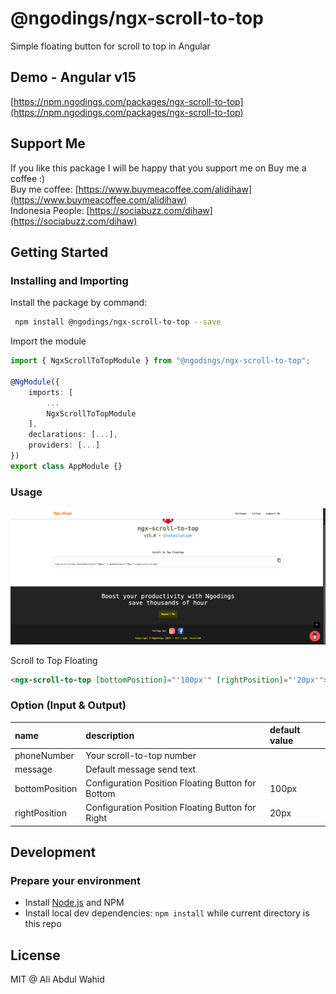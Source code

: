 # @ngodings/ngx-scroll-to-top

Simple floating button for scroll to top in Angular

## Demo - Angular v15

[https://npm.ngodings.com/packages/ngx-scroll-to-top](https://npm.ngodings.com/packages/ngx-scroll-to-top)

## Support Me

If you like this package I will be happy that you support me on Buy me a coffee :) <br />
Buy me coffee: [https://www.buymeacoffee.com/alidihaw](https://www.buymeacoffee.com/alidihaw) <br />
Indonesia People: [https://sociabuzz.com/dihaw](https://sociabuzz.com/dihaw)

## Getting Started

### Installing and Importing

Install the package by command:

```sh
 npm install @ngodings/ngx-scroll-to-top --save
```

Import the module

```ts
import { NgxScrollToTopModule } from "@ngodings/ngx-scroll-to-top";

@NgModule({
    imports: [
        ...
        NgxScrollToTopModule
    ],
    declarations: [...],
    providers: [...]
})
export class AppModule {}
```

### Usage 

<p align="center">
  <img width="800" src="https://raw.githubusercontent.com/alidihaw/ngodings/master/packages/ngx-scroll-to-top/public/sample1.png">
</p>

Scroll to Top Floating

```html
<ngx-scroll-to-top [bottomPosition]="'100px'" [rightPosition]="'20px'"></ngx-scroll-to-top>
```

### Option (Input & Output)

| name | description | default value   |
| :---------- | :------------------------------------------------------------ | :-------------- |
| phoneNumber | Your scroll-to-top number | |
| message | Default message send text | |
| bottomPosition | Configuration Position Floating Button for Bottom | 100px |
| rightPosition | Configuration Position Floating Button for Right | 20px |

## Development

### Prepare your environment
* Install [Node.js](http://nodejs.org/) and NPM
* Install local dev dependencies: `npm install` while current directory is this repo

## License

MIT @ Ali Abdul Wahid
